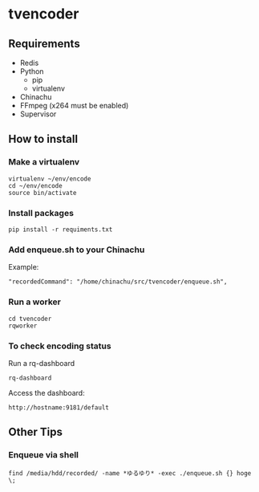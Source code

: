 # tvencoder

Requirements
-----------------

* Redis
* Python
  * pip
  * virtualenv
* Chinachu
* FFmpeg (x264 must be enabled)
* Supervisor

How to install
--------------------

### Make a virtualenv

```
virtualenv ~/env/encode
cd ~/env/encode
source bin/activate
```

### Install packages

```
pip install -r requiments.txt
```

### Add enqueue.sh to your Chinachu

Example:

```
"recordedCommand": "/home/chinachu/src/tvencoder/enqueue.sh",
```

### Run a worker

```
cd tvencoder
rqworker
```

### To check encoding status

Run a rq-dashboard

```
rq-dashboard
```

Access the dashboard:
```
http://hostname:9181/default
```

Other Tips
----------------

### Enqueue via shell

```
find /media/hdd/recorded/ -name *ゆるゆり* -exec ./enqueue.sh {} hoge \;
```
